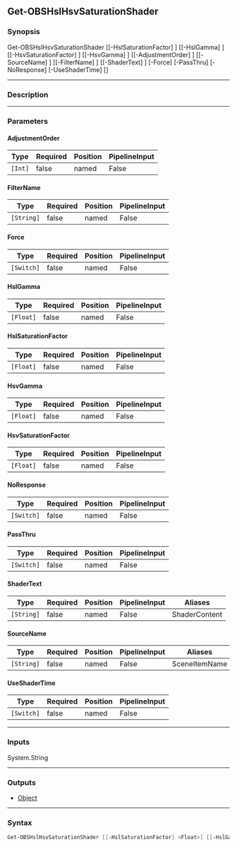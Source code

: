 Get-OBSHslHsvSaturationShader
-----------------------------

### Synopsis
Get-OBSHslHsvSaturationShader [[-HslSaturationFactor] <float>] [[-HslGamma] <float>] [[-HsvSaturationFactor] <float>] [[-HsvGamma] <float>] [[-AdjustmentOrder] <int>] [[-SourceName] <string>] [[-FilterName] <string>] [[-ShaderText] <string>] [-Force] [-PassThru] [-NoResponse] [-UseShaderTime] [<CommonParameters>]

---

### Description

---

### Parameters
#### **AdjustmentOrder**

|Type   |Required|Position|PipelineInput|
|-------|--------|--------|-------------|
|`[Int]`|false   |named   |False        |

#### **FilterName**

|Type      |Required|Position|PipelineInput|
|----------|--------|--------|-------------|
|`[String]`|false   |named   |False        |

#### **Force**

|Type      |Required|Position|PipelineInput|
|----------|--------|--------|-------------|
|`[Switch]`|false   |named   |False        |

#### **HslGamma**

|Type     |Required|Position|PipelineInput|
|---------|--------|--------|-------------|
|`[Float]`|false   |named   |False        |

#### **HslSaturationFactor**

|Type     |Required|Position|PipelineInput|
|---------|--------|--------|-------------|
|`[Float]`|false   |named   |False        |

#### **HsvGamma**

|Type     |Required|Position|PipelineInput|
|---------|--------|--------|-------------|
|`[Float]`|false   |named   |False        |

#### **HsvSaturationFactor**

|Type     |Required|Position|PipelineInput|
|---------|--------|--------|-------------|
|`[Float]`|false   |named   |False        |

#### **NoResponse**

|Type      |Required|Position|PipelineInput|
|----------|--------|--------|-------------|
|`[Switch]`|false   |named   |False        |

#### **PassThru**

|Type      |Required|Position|PipelineInput|
|----------|--------|--------|-------------|
|`[Switch]`|false   |named   |False        |

#### **ShaderText**

|Type      |Required|Position|PipelineInput|Aliases      |
|----------|--------|--------|-------------|-------------|
|`[String]`|false   |named   |False        |ShaderContent|

#### **SourceName**

|Type      |Required|Position|PipelineInput|Aliases      |
|----------|--------|--------|-------------|-------------|
|`[String]`|false   |named   |False        |SceneItemName|

#### **UseShaderTime**

|Type      |Required|Position|PipelineInput|
|----------|--------|--------|-------------|
|`[Switch]`|false   |named   |False        |

---

### Inputs
System.String

---

### Outputs
* [Object](https://learn.microsoft.com/en-us/dotnet/api/System.Object)

---

### Syntax
```PowerShell
Get-OBSHslHsvSaturationShader [[-HslSaturationFactor] <Float>] [[-HslGamma] <Float>] [[-HsvSaturationFactor] <Float>] [[-HsvGamma] <Float>] [[-AdjustmentOrder] <Int>] [[-SourceName] <String>] [[-FilterName] <String>] [[-ShaderText] <String>] [-Force <Switch>] [-PassThru <Switch>] [-NoResponse <Switch>] [-UseShaderTime <Switch>] [<CommonParameters>]
```

